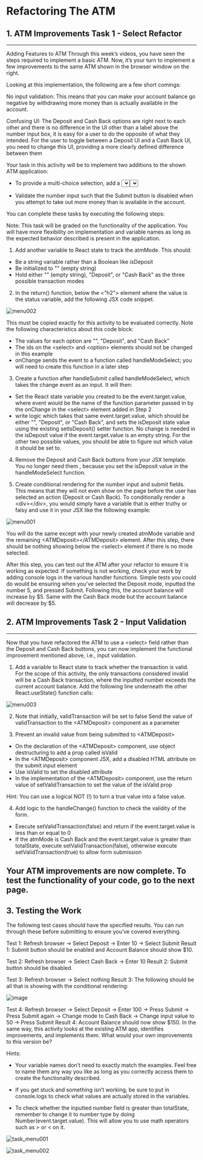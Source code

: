 # Refactoring The ATM
## 1. ATM Improvements Task 1 - Select Refactor
-------------------------------------------------

Adding Features to ATM
Through this week’s videos, you have seen the steps required to implement a basic ATM. Now, it’s your turn to implement 
a few improvements to the same ATM shown in the browser window on the right.

Looking at this implementation, the following are a few short comings:

No input validation: This means that you can make your account balance go negative by withdrawing more money than is 
actually available in the account.

Confusing UI: The Deposit and Cash Back options are right next to each other and there is no difference in the UI other 
than a label above the number input box, it is easy for a user to do the opposite of what they intended.
For the user to toggle between a Deposit UI and a Cash Back UI, you need to change this UI, providing a more clearly 
defined difference between them

Your task in this activity will be to implement two additions to the shown ATM application:

* To provide a multi-choice selection, add a <select> input element below Account Balance which will allow the 
user to switch between Deposit, Cash Back, and a null option. The content below the <select> input will only be shown 
if the atmMode is set to Deposit or Cash Back, but not the third option (i.e., null). The atmMode should be initialized to the 
null option in React.useState().

* Validate the number input such that the Submit button is disabled when you attempt to take out more money than is available in the account.

You can complete these tasks by executing the following steps:

Note: This task will be graded on the functionality of the application. You will have more flexibility on 
implementation and variable names as long as the expected behavior described is present in the application.

1. Add another variable to React state to track the atmMode. This should:
* Be a string variable rather than a Boolean like isDeposit
* Be initialized to "" (empty string)
* Hold either "" (empty string), "Deposit", or "Cash Back" as the three possible transaction modes

2. In the return() function, below the \<"h2"\> element where the value is the status variable, add the following JSX code snippet.

![menu002](https://user-images.githubusercontent.com/105542222/216724008-2e739b02-2e2e-49d2-a796-9888c5ce2671.png)
  
This must be copied exactly for this activity to be evaluated correctly. Note the following characteristics about this code block:
  
* The values for each option are "", "Deposit", and "Cash Back"
* The ids on the \<select\> and \<option\> elements should not be changed in this example
* onChange sends the event to a function called handleModeSelect; you will need to create this function in a later step
 
3. Create a function after handleSubmit called handleModeSelect, which takes the change event as an input. It will then:

* Set the React state variable you created to be the event.target.value, where event would be the name of the function parameter passed in by the onChange in the \<select\> element added in Step 2
* write logic which takes that same event.target.value, which should be either "", "Deposit", or "Cash Back", and sets the isDeposit state value using the existing setIsDeposit() setter function. No change is needed in the isDeposit value if the event.target.value is an empty string. For the other two possible values, you should be able to figure out which value it should be set to.

4. Remove the Deposit and Cash Back buttons from your JSX template. You no longer need them , because you set the isDeposit value in the handleModeSelect function.

5. Create conditional rendering for the number input and submit fields. This means that they will not even show on the page before the user has selected an action (Deposit or Cash Back). To conditionally render a \<div\>\</div\>, you would simply have a variable that is either truthy or falsy and use it in your JSX like the following example:

![menu001](https://user-images.githubusercontent.com/105542222/216723700-a3764801-38e2-40c5-b379-d9cf33284cfa.png)
  
You will do the same except with your newly created atmMode variable and the remaining \<ATMDeposit\>\</ATMDeposit\> element. After this step, there should be nothing showing below the \<select\> element if there is no mode selected.

After this step, you can test out the ATM after your refactor to ensure it is working as expected. If something is not working, check your work by adding console logs in the various handler functions. Simple tests you could do would be ensuring when you’ve selected the Deposit mode, inputted the number 5, and pressed Submit. Following this, the account balance will increase by $5. Same with the Cash Back mode but the account balance will decrease by $5.


## 2. ATM Improvements Task 2 - Input Validation 
-------------------------------------------------

Now that you have refactored the ATM to use a \<select\> field rather than the Deposit and Cash Back buttons, you can now implement the functional improvement mentioned above, i.e., input validation.

1. Add a variable to React state to track whether the transaction is valid. For the scope of this activity, the only transactions considered 
invalid will be a Cash Back transaction, where the inputted number exceeds the current account balance.
Add the following line underneath the other React.useState() function calls:

![menu003](https://user-images.githubusercontent.com/105542222/216740474-37973973-2b2c-4607-94b4-df7d7c2a7b0a.png)

2. Note that initially, validTransaction will be set to false
Send the value of validTransaction to the \<ATMDeposit\> component as a parameter

3. Prevent an invalid value from being submitted to \<ATMDeposit\>

* On the declaration of the \<ATMDeposit\> component, use object destructuring to add a prop called isValid
* In the \<ATMDeposit\> component JSX, add a disabled HTML attribute on the submit input element
* Use isValid to set the disabled attribute
* In the implementation of the \<ATMDeposit\> component, use the return value of setValidTransaction to set the value of the isValid prop

Hint: You can use a logical NOT (!) to turn a true value into a false value.

4. Add logic to the handleChange() function to check the validity of the form.

* Execute setValidTransaction(false) and return if the event.target.value is less than or equal to 0
* If the atmMode is Cash Back and the event.target.value is greater than totalState, execute setValidTransaction(false), otherwise execute setValidTransaction(true) to allow form submission

Your ATM improvements are now complete. To test the functionality of your code, go to the next page.
-----------------------------------------------

## 3. Testing the Work
The following test cases should have the specified results. You can run through these before submitting to ensure you’ve covered everything.

Test 1: Refresh browser -> Select Deposit -> Enter 10 -> Select Submit
Result 1: Submit button should be enabled and Account Balance should show $10.

Test 2: Refresh browser -> Select Cash Back -> Enter 10
Result 2: Submit button should be disabled.

Test 3: Refresh browser -> Select nothing
Result 3: The following should be all that is showing with the conditional rendering:

![image](https://user-images.githubusercontent.com/105542222/216740668-64685a9b-a66c-4950-965a-0d82218ce5bd.png)

Test 4: Refresh browser -> Select Deposit -> Enter 100 -> Press Submit -> Press Submit again -> Change mode to Cash Back -> Change input value to 50 -> Press Submit
Result 4: Account Balance should now show $150.
In the same way, this activity looks at the existing ATM app, identifies improvements, and implements them. What would your own improvements to this version be?

Hints:

* Your variable names don’t need to exactly match the examples. Feel free to name them any way you like as long as you correctly access them to create the functionality described.

* If you get stuck and something isn’t working, be sure to put in console.logs to check what values are actually stored in the variables.

* To check whether the inputted number field is greater than totalState, remember to change it to number type by doing Number(event.target.value). This will allow you to use math operators such as > or < on it.

![task_menu001](https://user-images.githubusercontent.com/105542222/216740865-a6132a3f-2a93-4010-bc9f-ebe29a8b272a.png)


![task_menu002](https://user-images.githubusercontent.com/105542222/216740812-6ab55172-6ad1-49fe-adad-9d61bdec3b29.png)


